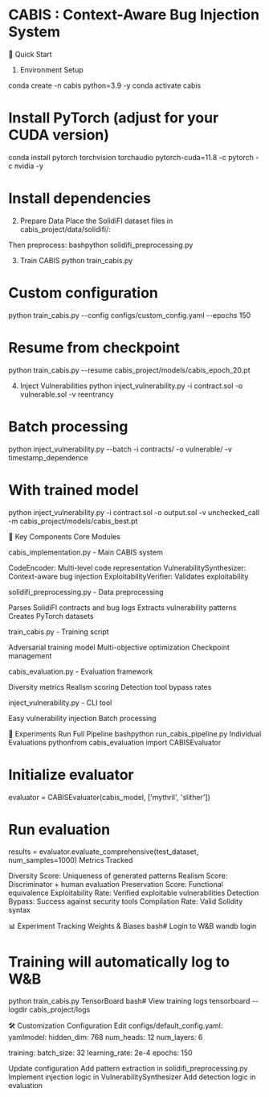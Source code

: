 # CABIS : Context-Aware Bug Injection System

🚀 Quick Start
1. Environment Setup

conda create -n cabis python=3.9 -y
conda activate cabis

# Install PyTorch (adjust for your CUDA version)
conda install pytorch torchvision torchaudio pytorch-cuda=11.8 -c pytorch -c nvidia -y

# Install dependencies


2. Prepare Data
Place the SolidiFI dataset files in cabis_project/data/solidifi/:


Then preprocess:
bashpython solidifi_preprocessing.py

3. Train CABIS
python train_cabis.py

# Custom configuration
python train_cabis.py --config configs/custom_config.yaml --epochs 150

# Resume from checkpoint
python train_cabis.py --resume cabis_project/models/cabis_epoch_20.pt

4. Inject Vulnerabilities
python inject_vulnerability.py -i contract.sol -o vulnerable.sol -v reentrancy

# Batch processing
python inject_vulnerability.py --batch -i contracts/ -o vulnerable/ -v timestamp_dependence

# With trained model
python inject_vulnerability.py -i contract.sol -o output.sol -v unchecked_call -m cabis_project/models/cabis_best.pt

🔧 Key Components
Core Modules

cabis_implementation.py - Main CABIS system

CodeEncoder: Multi-level code representation
VulnerabilitySynthesizer: Context-aware bug injection
ExploitabilityVerifier: Validates exploitability


solidifi_preprocessing.py - Data preprocessing

Parses SolidiFI contracts and bug logs
Extracts vulnerability patterns
Creates PyTorch datasets


train_cabis.py - Training script

Adversarial training model
Multi-objective optimization
Checkpoint management


cabis_evaluation.py - Evaluation framework

Diversity metrics
Realism scoring
Detection tool bypass rates


inject_vulnerability.py - CLI tool

Easy vulnerability injection
Batch processing


🧪 Experiments
Run Full Pipeline
bashpython run_cabis_pipeline.py
Individual Evaluations
pythonfrom cabis_evaluation import CABISEvaluator

# Initialize evaluator
evaluator = CABISEvaluator(cabis_model, ['mythril', 'slither'])

# Run evaluation
results = evaluator.evaluate_comprehensive(test_dataset, num_samples=1000)
Metrics Tracked

Diversity Score: Uniqueness of generated patterns
Realism Score: Discriminator + human evaluation
Preservation Score: Functional equivalence
Exploitability Rate: Verified exploitable vulnerabilities
Detection Bypass: Success against security tools
Compilation Rate: Valid Solidity syntax

📊 Experiment Tracking
Weights & Biases
bash# Login to W&B
wandb login

# Training will automatically log to W&B
python train_cabis.py
TensorBoard
bash# View training logs
tensorboard --logdir cabis_project/logs

🛠️ Customization
Configuration
Edit configs/default_config.yaml:
yamlmodel:
  hidden_dim: 768
  num_heads: 12
  num_layers: 6

training:
  batch_size: 32
  learning_rate: 2e-4
  epochs: 150

Update configuration
Add pattern extraction in solidifi_preprocessing.py
Implement injection logic in VulnerabilitySynthesizer
Add detection logic in evaluation
